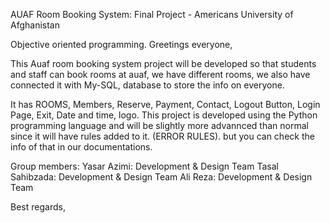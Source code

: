 AUAF Room Booking System:
Final Project - Americans University of Afghanistan

Objective oriented programming.
Greetings everyone,

This Auaf room booking system project will be developed so that students and staff can book rooms at auaf, we have different rooms, we also have connected it with My-SQL, database to store the info on everyone. 

It has ROOMS, Members, Reserve, Payment, Contact, Logout Button, Login Page, Exit, Date and time, logo. This project is developed using the Python programming language and will be slightly more advannced than normal since it will have rules added to it. (ERROR RULES). but you can check the info of that in our documentations.



Group members:
Yasar Azimi: Development & Design Team
Tasal Sahibzada: Development & Design Team
Ali Reza: Development & Design Team



Best regards,
